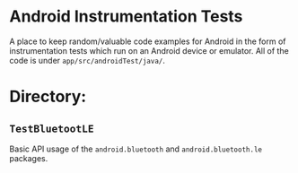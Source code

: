 # Android Instrumentation Tests

A place to keep random/valuable code examples for Android in the form of instrumentation tests which run on an Android device or emulator. All of the code is under `app/src/androidTest/java/`.

# Directory:

## `TestBluetootLE`

Basic API usage of the `android.bluetooth` and `android.bluetooth.le` packages.